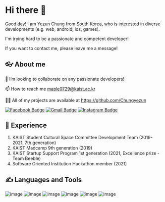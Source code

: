 # Hi there 👋

Good day! I am Yezun Chung from South Korea, who is interested in diverse developments (e.g. web, android, ios, games).

I'm trying hard to be a passionate and competent developer!

If you want to contact me, please leave me a message!

## 👓 About me

👯 I’m looking to collaborate on any passionate developers!

📫 How to reach me maple0729@kaist.ac.kr

👨‍💻 All of my projects are available at https://github.com/Chungyezun

 [![Facebook Badge](https://img.shields.io/badge/facebook-1877f2?style=flat-square&logo=facebook&logoColor=white&link=https://www.facebook.com/profile.php?id=100006482982570)](https://www.facebook.com/profile.php?id=100006482982570)
  [![Gmail Badge](https://img.shields.io/badge/Gmail-d14836?style=flat-square&logo=Gmail&logoColor=white&link=mailto:maple07291@gmail.com)](mailto:maple07291@gmail.com)
   [![Instagram Badge](https://img.shields.io/badge/Instagram-e4405f?style=flat-square&logo=instagram&logoColor=white&link=https://www.instagram.com/yezun_/)](https://www.instagram.com/yezun_/)

## 💼 Experience 
1. KAIST Student Cultural Space Committee Development Team (2019-2021, 7th generation)
2. KAIST Madcamp 9th generation (2019)
3. KAIST Startup Support Program 1st generation (2021, Excellence prize - Team Beeble)
4. Software Oriented Institution Hackathon member (2021)


## ✍️ Languages and Tools

![image](https://user-images.githubusercontent.com/47997077/123792104-3915b380-d91b-11eb-82ed-efd907f46f0c.png)
![image](https://user-images.githubusercontent.com/47997077/123792126-3dda6780-d91b-11eb-8e1e-7fdb4173d6ce.png)
![image](https://user-images.githubusercontent.com/47997077/123792158-47fc6600-d91b-11eb-8899-0a32b613f0e0.png)
![image](https://user-images.githubusercontent.com/47997077/123792181-4e8add80-d91b-11eb-9f14-3c99ab813bd5.png)
![image](https://user-images.githubusercontent.com/47997077/123792194-52b6fb00-d91b-11eb-8024-52d6eefd1daa.png)
![image](https://user-images.githubusercontent.com/47997077/123792231-5d719000-d91b-11eb-9c1f-fe9ce822649f.png)

